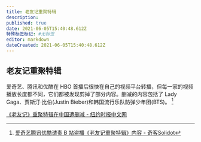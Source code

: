 ```yaml
---
title: 老友记重聚特辑
description:
published: true
date: 2021-06-05T15:40:48.612Z
特殊标签标记: #无标签
editor: markdown
dateCreated: 2021-06-05T15:40:48.612Z
---
```


## 老友记重聚特辑

爱奇艺、腾讯和优酷在 HBO 首播后很快在自己的视频平台转播，但每一家的视频播放长度都不同，它们都被发现剪掉了部分内容。删减的内容包括了 Lady Gaga、贾斯汀·比伯(Justin Bieber)和韩国流行乐队防弹少年团(BTS)。 [^soli]

[^soli]: [爱奇艺腾讯优酷谴责 B 站盗播《老友记重聚特辑》内容 - 奇客Solidot](https://web.archive.org/web/20210604040034/https://www.solidot.org/story?sid=67906)

[《老友记》重聚特辑在中国遭删减 - 纽约时报中文网](https://web.archive.org/web/20210603071353/https://cn.nytimes.com/china/20210531/friends-reunion-china/)
